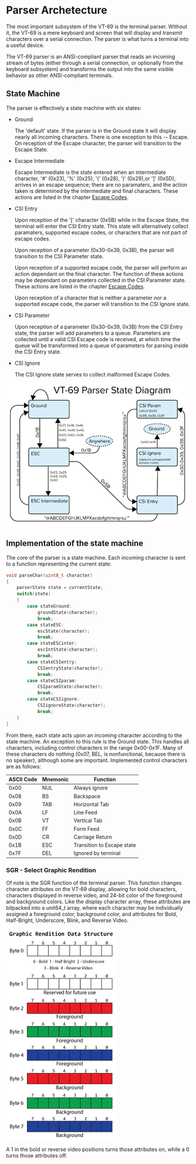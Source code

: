 # Parser Archetecture

The most important subsystem of the VT-69 is the terminal parser. Without it, the VT-69 is a mere keyboard and screen that will display and transmit characters over a serial connection. The parser is what turns a terminal into a useful device.

The VT-69 parser is an ANSI-compliant parser that reads an incoming stream of bytes (either through a serial connection, or optionally from the keyboard subsystem) and transforms the output into the same visible behavior as other ANSI-compliant terminals. 

## State Machine

The parser is effectively a state machine with six states:

* Ground

	The 'default' state. If the parser is in the Ground state it will display nearly all incoming characters. There is one exception to this -- Escape. On reception of the Escape character, the parser will transition to the Escape State.

* Escape Intermediate

	Escape Intermediate is the state entered when an intermediate character, '#' (0x23), '%' (0x25), '(' (0x28), ')' (0x29),or ']' (0x5D), arrives in an escape sequence; there are no paramaters, and the action taken is determined by the intermediate and final characters. These actions are listed in the chapter [Escape Codes](https://github.com/ViolenceWorks/VT-69/blob/main/Documentation/EscCodes.md).

* CSI Entry

	Upon reception of the '[' character (0x5B) while in the Escape State, the terminal will enter the CSI Entry state. This state will alternatively collect paramaters, supported escape codes, or characters that are not part of escape codes. 

	Upon reception of a parameter (0x30-0x39, 0x3B), the parser will transition to the CSI Parameter state.

	Upon reception of a supported escape code, the parser will perform an action dependant on the final character. The function of these actions may be dependant on parameters collected in the CSI Parameter state. These actions are listed in the chapter [Escape Codes](https://github.com/ViolenceWorks/VT-69/blob/main/Documentation/EscCodes.md).

	Upon reception of a character that is neither a parameter nor a supported escape code, the parser will transition to the CSI Ignore state.

* CSI Parameter

	Upon reception of a parameter (0x30-0x39, 0x3B) from the CSI Entry state, the parser will add parameters to a queue. Parameters are collected until a valid CSI Escape code is received, at which time the queue will be transformed into a queue of parameters for parsing inside the CSI Entry state.

* CSI Ignore

	The CSI Ignore state serves to collect malformed Escape Codes.

![Image of parser state machine](https://github.com/ViolenceWorks/VT-69/blob/main/Documentation/ArtAssets/StateMachine.png)


## Implementation of the state machine

The core of the parser is a state machine. Each incoming character is sent to a function representing the current state:
```C
void parseChar(uint8_t character)
{	
	parserState state = currentState;
	switch(state)
	{
		case stateGround:
			groundState(character);
			break;
		case stateESC:
			escState(character);
			break;
		case stateESCinter:
			escIntState(character);
			break;
		case stateCSIentry:
			CSIentryState(character);
			break;
		case stateCSIparam:
			CSIparamState(character);
			break;
		case stateCSIignore:
			CSIignoreState(character);
			break;
	}
}
```
From there, each state acts upon an incoming character according to the state machine. An exception to this rule is the Ground state. This handles all characters, including control characters in the range 0x00-0x1F. Many of these characters do nothing (0x07, BEL, is nonfunctional, because there is no speaker), although some are important. Implemented control characters are as follows:

ASCII Code | Mnemonic | Function
-----------|----------|-----------
0x00 | NUL | Always ignore
0x08 | BS | Backspace
0x09 | TAB | Horizontal Tab
0x0A | LF | Line Feed
0x0B | VT | Vertical Tab
0x0C | FF | Form Feed
0x0D | CR | Carriage Return
0x1B | ESC | Transition to Escape state
0x7F | DEL | Ignored by terminal

### SGR - Select Graphic Rendition

Of note is the SGR function of the terminal parser. This function changes character attributes on the VT-69 display, allowing for bold characters, characters displayed in reverse video, and 24-bit color of the foreground and background colors. Like the display character array, these attributes are bitpacked into a unit64_t array, where each character may be individually assigned a foreground color, background color, and attributes for Bold, Half-Bright, Underscore, Blink, and Reverse Video.


![Image of SGR data structure](https://github.com/ViolenceWorks/VT-69/blob/main/Documentation/ArtAssets/GraphicRenditiondatastructre.png)

A 1 in the bold or reverse video positions turns those attributes on, while a 0 turns those attributes off.



